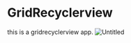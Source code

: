 # GridRecyclerview
this is a gridrecyclerview app.
![Untitled](https://user-images.githubusercontent.com/55094276/68845171-03459c00-06f1-11ea-8340-7eb73b68a58d.png)
